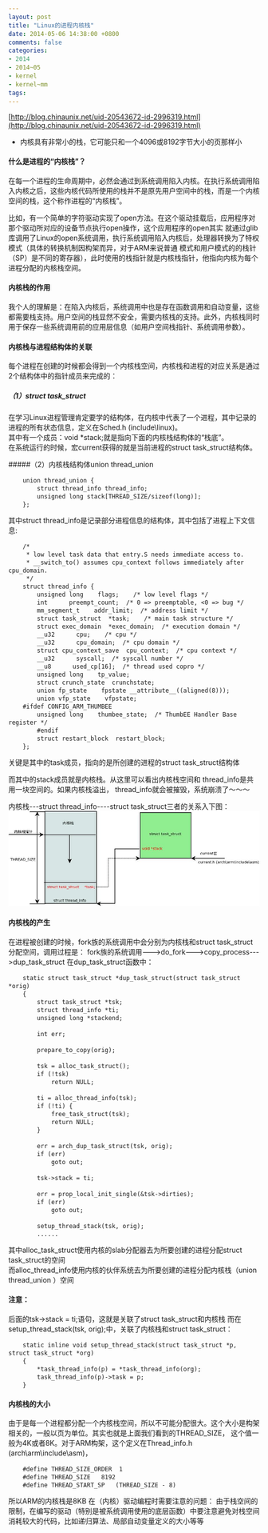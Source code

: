 ```yaml
---
layout: post
title: "Linux的进程内核栈"
date: 2014-05-06 14:38:00 +0800
comments: false
categories:
- 2014
- 2014~05
- kernel
- kernel~mm
tags:
---
```

[http://blog.chinaunix.net/uid-20543672-id-2996319.html](http://blog.chinaunix.net/uid-20543672-id-2996319.html)  

* 内核具有非常小的栈，它可能只和一个4096或8192字节大小的页那样小

#### 什么是进程的“内核栈”？
  在每一个进程的生命周期中，必然会通过到系统调用陷入内核。在执行系统调用陷入内核之后，这些内核代码所使用的栈并不是原先用户空间中的栈，而是一个内核空间的栈，这个称作进程的“内核栈”。

  比如，有一个简单的字符驱动实现了open方法。在这个驱动挂载后，应用程序对那个驱动所对应的设备节点执行open操作，这个应用程序的open其实 就通过glib库调用了Linux的open系统调用，执行系统调用陷入内核后，处理器转换为了特权模式（具体的转换机制因构架而异，对于ARM来说普通 模式和用户模式的的栈针（SP）是不同的寄存器），此时使用的栈指针就是内核栈指针，他指向内核为每个进程分配的内核栈空间。

#### 内核栈的作用
  我个人的理解是：在陷入内核后，系统调用中也是存在函数调用和自动变量，这些都需要栈支持。用户空间的栈显然不安全，需要内核栈的支持。此外，内核栈同时用于保存一些系统调用前的应用层信息（如用户空间栈指针、系统调用参数）。

#### 内核栈与进程结构体的关联
  每个进程在创建的时候都会得到一个内核栈空间，内核栈和进程的对应关系是通过2个结构体中的指针成员来完成的：
##### （1）struct task_struct
  在学习Linux进程管理肯定要学的结构体，在内核中代表了一个进程，其中记录的进程的所有状态信息，定义在Sched.h (include\linux)。  
  其中有一个成员：void *stack;就是指向下面的内核栈结构体的“栈底”。  
  在系统运行的时候，宏current获得的就是当前进程的struct task_struct结构体。

#####（2）内核栈结构体union thread_union
```
	union thread_union {
		struct thread_info thread_info;
		unsigned long stack[THREAD_SIZE/sizeof(long)];
	};
```
 其中struct thread_info是记录部分进程信息的结构体，其中包括了进程上下文信息:
```
	/*
	 * low level task data that entry.S needs immediate access to.
	 * __switch_to() assumes cpu_context follows immediately after cpu_domain.
	 */
	struct thread_info {
		unsigned long    flags;    /* low level flags */
		int      preempt_count;  /* 0 => preemptable, <0 => bug */
		mm_segment_t    addr_limit;  /* address limit */
		struct task_struct  *task;    /* main task structure */
		struct exec_domain  *exec_domain;  /* execution domain */
		__u32      cpu;    /* cpu */
		__u32      cpu_domain;  /* cpu domain */
		struct cpu_context_save  cpu_context;  /* cpu context */
		__u32      syscall;  /* syscall number */
		__u8      used_cp[16];  /* thread used copro */
		unsigned long    tp_value;
		struct crunch_state  crunchstate;
		union fp_state    fpstate __attribute__((aligned(8)));
		union vfp_state    vfpstate;
	#ifdef CONFIG_ARM_THUMBEE
		unsigned long    thumbee_state;  /* ThumbEE Handler Base register */
		#endif
		struct restart_block  restart_block;
	};
```
  关键是其中的task成员，指向的是所创建的进程的struct task_struct结构体

  而其中的stack成员就是内核栈。从这里可以看出内核栈空间和 thread_info是共用一块空间的。如果内核栈溢出， thread_info就会被摧毁，系统崩溃了～～～

内核栈---struct thread_info----struct task_struct三者的关系入下图：
![](/images/kernel/20140506.jpg)

#### 内核栈的产生
  在进程被创建的时候，fork族的系统调用中会分别为内核栈和struct task_struct分配空间，调用过程是：
fork族的系统调用--->do_fork--->copy_process--->dup_task_struct
在dup_task_struct函数中：
```
	static struct task_struct *dup_task_struct(struct task_struct *orig)
	{
		struct task_struct *tsk;
		struct thread_info *ti;
		unsigned long *stackend;

		int err;

		prepare_to_copy(orig);

		tsk = alloc_task_struct();
		if (!tsk)
			return NULL;

		ti = alloc_thread_info(tsk);
		if (!ti) {
			free_task_struct(tsk);
			return NULL;
		}

		err = arch_dup_task_struct(tsk, orig);
		if (err)
			goto out;

		tsk->stack = ti;

		err = prop_local_init_single(&tsk->dirties);
		if (err)
			goto out;

		setup_thread_stack(tsk, orig);
		......
```
其中alloc_task_struct使用内核的slab分配器去为所要创建的进程分配struct task_struct的空间  
而alloc_thread_info使用内核的伙伴系统去为所要创建的进程分配内核栈（union thread_union ）空间

#### 注意：
后面的tsk->stack = ti;语句，这就是关联了struct task_struct和内核栈
而在setup_thread_stack(tsk, orig);中，关联了内核栈和struct task_struct：
```
	static inline void setup_thread_stack(struct task_struct *p, struct task_struct *org)
	{
		*task_thread_info(p) = *task_thread_info(org);
		task_thread_info(p)->task = p;
	}
```

#### 内核栈的大小
  由于是每一个进程都分配一个内核栈空间，所以不可能分配很大。这个大小是构架相关的，一般以页为单位。其实也就是上面我们看到的THREAD_SIZE， 这个值一般为4K或者8K。对于ARM构架，这个定义在Thread_info.h (arch\arm\include\asm)，
```
	#define THREAD_SIZE_ORDER  1
	#define THREAD_SIZE   8192
	#define THREAD_START_SP   (THREAD_SIZE - 8)
```
所以ARM的内核栈是8KB
在（内核）驱动编程时需要注意的问题：
  由于栈空间的限制，在编写的驱动（特别是被系统调用使用的底层函数）中要注意避免对栈空间消耗较大的代码，比如递归算法、局部自动变量定义的大小等等

